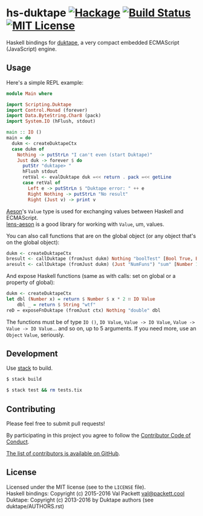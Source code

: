 # hs-duktape [![Hackage](https://img.shields.io/hackage/v/hs-duktape.svg?style=flat)](https://hackage.haskell.org/package/hs-duktape) [![Build Status](https://img.shields.io/travis/myfreeweb/hs-duktape.svg?style=flat)](https://travis-ci.org/myfreeweb/hs-duktape) [![MIT License](https://img.shields.io/badge/mit-license-green.svg?style=flat)](https://tldrlegal.com/license/mit-license)

Haskell bindings for [duktape], a very compact embedded ECMAScript (JavaScript) engine.

[duktape]: http://duktape.org

## Usage

Here's a simple REPL example:

```haskell
module Main where

import Scripting.Duktape
import Control.Monad (forever)
import Data.ByteString.Char8 (pack)
import System.IO (hFlush, stdout)

main :: IO ()
main = do
  dukm <- createDuktapeCtx
  case dukm of
    Nothing -> putStrLn "I can't even (start Duktape)"
    Just duk -> forever $ do
      putStr "duktape> "
      hFlush stdout
      retVal <- evalDuktape duk =<< return . pack =<< getLine
      case retVal of
        Left e -> putStrLn $ "Duktape error: " ++ e
        Right Nothing -> putStrLn "No result"
        Right (Just v) -> print v
```

[Aeson]'s `Value` type is used for exchanging values between Haskell and ECMAScript.  
[lens-aeson] is a good library for working with `Value`, um, values.

You can also call functions that are on the global object (or any object that's on the global object):

```haskell
dukm <- createDuktapeCtx
bresult <- callDuktape (fromJust dukm) Nothing "boolTest" [Bool True, Bool True, Bool False] -- boolTest(true, true, false)
aresult <- callDuktape (fromJust dukm) (Just "NumFuns") "sum" [Number 1, Number 2] -- NumFuns.sum(1, 2)
```

And expose Haskell functions (same as with calls: set on global or a property of global):

```haskell
dukm <- createDuktapeCtx
let dbl (Number x) = return $ Number $ x * 2 ∷ IO Value
    dbl _ = return $ String "wtf"
reD ← exposeFnDuktape (fromJust ctx) Nothing "double" dbl 
```

The functions must be of type `IO ()`, `IO Value`, `Value -> IO Value`, `Value -> Value -> IO Value`... and so on, up to 5 arguments.
If you need more, use an `Object` `Value`, seriously.

[Aeson]: https://hackage.haskell.org/package/aeson
[lens-aeson]: https://hackage.haskell.org/package/lens-aeson

## Development

Use [stack] to build.  

```bash
$ stack build

$ stack test && rm tests.tix
```

[stack]: https://github.com/commercialhaskell/stack

## Contributing

Please feel free to submit pull requests!

By participating in this project you agree to follow the [Contributor Code of Conduct](http://contributor-covenant.org/version/1/4/).

[The list of contributors is available on GitHub](https://codeberg.org/valpackett/hs-duktape/graphs/contributors).

## License

Licensed under the MIT license (see to the `LICENSE` file).  
Haskell bindings: Copyright (c) 2015-2016 Val Packett <val@packett.cool>  
Duktape: Copyright (c) 2013-2016 by Duktape authors (see duktape/AUTHORS.rst)
